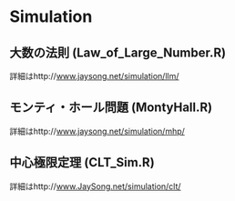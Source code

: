 # Simulation

## 大数の法則 (Law_of_Large_Number.R)
詳細はhttp://www.jaysong.net/simulation/llm/

## モンティ・ホール問題 (MontyHall.R)
詳細はhttp://www.jaysong.net/simulation/mhp/

## 中心極限定理 (CLT_Sim.R)
詳細はhttp://www.JaySong.net/simulation/clt/